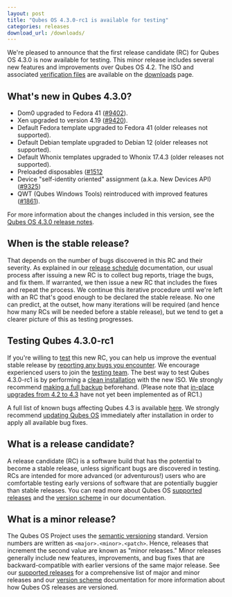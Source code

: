 ```yaml
---
layout: post
title: "Qubes OS 4.3.0-rc1 is available for testing"
categories: releases
download_url: /downloads/
---
```


We're pleased to announce that the first release candidate (RC) for Qubes OS 4.3.0 is now available for testing. This minor release includes several new features and improvements over Qubes OS 4.2. The ISO and associated [verification files](/security/verifying-signatures/) are available on the [downloads](/downloads/) page.

## What's new in Qubes 4.3.0?

- Dom0 upgraded to Fedora 41 ([#9402](https://github.com/QubesOS/qubes-issues/issues/9402)).
- Xen upgraded to version 4.19 ([#9420](https://github.com/QubesOS/qubes-issues/issues/9420)).
- Default Fedora template upgraded to Fedora 41 (older releases not supported).
- Default Debian template upgraded to Debian 12 (older releases not supported).
- Default Whonix templates upgraded to Whonix 17.4.3 (older releases not supported).
- Preloaded disposables ([#1512](https://github.com/QubesOS/qubes-issues/issues/1512)
- Device "self-identity oriented" assignment (a.k.a. New Devices API) ([#9325](https://github.com/QubesOS/qubes-issues/issues/9325))
- QWT (Qubes Windows Tools) reintroduced with improved features ([#1861](github.com/QubesOS/qubes-issues/issues/1861)).

For more information about the changes included in this version, see the [Qubes OS 4.3.0 release notes](/doc/releases/4.3/release-notes/).

## When is the stable release?

That depends on the number of bugs discovered in this RC and their severity. As explained in our [release schedule](/doc/version-scheme/#release-schedule) documentation, our usual process after issuing a new RC is to collect bug reports, triage the bugs, and fix them. If warranted, we then issue a new RC that includes the fixes and repeat the process. We continue this iterative procedure until we're left with an RC that's good enough to be declared the stable release. No one can predict, at the outset, how many iterations will be required (and hence how many RCs will be needed before a stable release), but we tend to get a clearer picture of this as testing progresses.

## Testing Qubes 4.3.0-rc1

If you're willing to [test](/doc/testing/) this new RC, you can help us improve the eventual stable release by [reporting any bugs you encounter](/doc/issue-tracking/). We encourage experienced users to join the [testing team](https://forum.qubes-os.org/t/joining-the-testing-team/5190). The best way to test Qubes 4.3.0-rc1 is by performing a [clean installation](/doc/installation-guide/) with the new ISO. We strongly recommend [making a full backup](/doc/how-to-back-up-restore-and-migrate/) beforehand. (Please note that [in-place upgrades from 4.2 to 4.3](https://github.com/QubesOS/qubes-issues/issues/9317) have not yet been implemented as of RC1.)

A full list of known bugs affecting Qubes 4.3 is available [here](https://github.com/QubesOS/qubes-issues/issues?q=is%3Aissue%20type%3ABug%20label%3Aaffects-4.3%20-label%3A%22R%3A%20cannot%20reproduce%22%20-label%3A%22R%3A%20declined%22%20-label%3A%22R%3A%20duplicate%22%20-label%3A%22R%3A%20not%20applicable%22%20-label%3A%22R%3A%20self-closed%22%20-label%3A%22R%3A%20upstream%20issue%22). We strongly recommend [updating Qubes OS](/doc/how-to-update/) immediately after installation in order to apply all available bug fixes.

## What is a release candidate?

A release candidate (RC) is a software build that has the potential to become a stable release, unless significant bugs are discovered in testing. RCs are intended for more advanced (or adventurous!) users who are comfortable testing early versions of software that are potentially buggier than stable releases. You can read more about Qubes OS [supported releases](/doc/supported-releases/) and the [version scheme](/doc/version-scheme/) in our documentation.

## What is a minor release?

The Qubes OS Project uses the [semantic versioning](https://semver.org/) standard. Version numbers are written as `<major>.<minor>.<patch>`. Hence, releases that increment the second value are known as "minor releases." Minor releases generally include new features, improvements, and bug fixes that are backward-compatible with earlier versions of the same major release. See our [supported releases](/doc/supported-releases/) for a comprehensive list of major and minor releases and our [version scheme](/doc/version-scheme/) documentation for more information about how Qubes OS releases are versioned.
